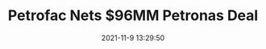 ---
"title": "Petrofac Nets $96MM Petronas Deal"
"date": "2021-11-9 13:29:50"
"feed_name": "RIGZONE"
"feed_website": "http://www.rigzone.com/"
"feed_rss": "http://www.rigzone.com/news/rss/rigzone_latest.aspx"
"link": "https://www.rigzone.com/news/petrofac_nets_96mm_petronas_deal-09-nov-2021-166953-article/?rss=true"
"source": "None"
"file": "_posts/2021-1-1-a62f3c7b3e33be506b09d11e08f0e702ba0f7cc7.md"
"accident": "0"
"drilling": "0"
"dead": "0"
"injured": "0"
"arrested": "0"
"place": "unknown place"
"where": "unknown site"
"causes": "unknown"
"place_uri": "unknown place"
---